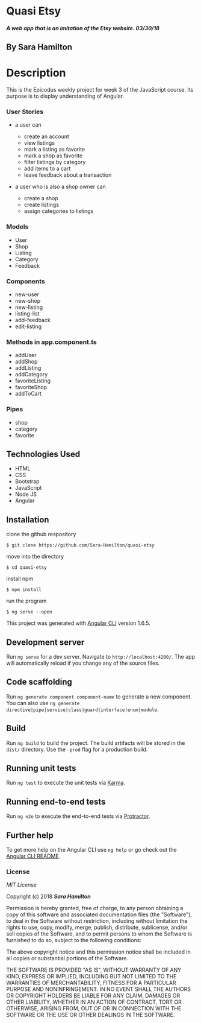 # Quasi Etsy

##### A web app that is an imitation of the Etsy website.  03/30/18

## By Sara Hamilton

# Description
This is the Epicodus weekly project for week 3 of the JavaScript course.  Its purpose is to display understanding of Angular.

### User Stories

* a user can
  * create an account
  * view listings
  * mark a listing as favorite
  * mark a shop as favorite
  * filter listings by category
  * add items to a cart
  * leave feedback about a transaction


* a user who is also a shop owner can
  * create a shop
  * create listings
  * assign categories to listings

### Models
  * User
  * Shop
  * Listing
  * Category
  * Feedback

### Components
  * new-user
  * new-shop
  * new-listing
  * listing-list
  * add-feedback
  * edit-listing

### Methods in app.component.ts
  * addUser
  * addShop
  * addListing
  * addCategory
  * favoriteListing
  * favoriteShop
  * addToCart

### Pipes
  * shop
  * category
  * favorite


## Technologies Used
* HTML
* CSS
* Bootstrap
* JavaScript
* Node JS
* Angular

## Installation

clone the github respository
```
$ git clone https://github.com/Sara-Hamilton/quasi-etsy
```
move into the directory
```
$ cd quasi-etsy
```
install npm
```
$ npm install
```
run the program
```
$ ng serve --open
```

This project was generated with [Angular CLI](https://github.com/angular/angular-cli) version 1.6.5.

## Development server

Run `ng serve` for a dev server. Navigate to `http://localhost:4200/`. The app will automatically reload if you change any of the source files.

## Code scaffolding

Run `ng generate component component-name` to generate a new component. You can also use `ng generate directive|pipe|service|class|guard|interface|enum|module`.

## Build

Run `ng build` to build the project. The build artifacts will be stored in the `dist/` directory. Use the `-prod` flag for a production build.

## Running unit tests

Run `ng test` to execute the unit tests via [Karma](https://karma-runner.github.io).

## Running end-to-end tests

Run `ng e2e` to execute the end-to-end tests via [Protractor](http://www.protractortest.org/).

## Further help

To get more help on the Angular CLI use `ng help` or go check out the [Angular CLI README](https://github.com/angular/angular-cli/blob/master/README.md).

### License

*MIT License*

Copyright (c) 2018 **_Sara Hamilton_**

Permission is hereby granted, free of charge, to any person obtaining a copy
of this software and associated documentation files (the "Software"), to deal
in the Software without restriction, including without limitation the rights
to use, copy, modify, merge, publish, distribute, sublicense, and/or sell
copies of the Software, and to permit persons to whom the Software is
furnished to do so, subject to the following conditions:

The above copyright notice and this permission notice shall be included in all
copies or substantial portions of the Software.

THE SOFTWARE IS PROVIDED "AS IS", WITHOUT WARRANTY OF ANY KIND, EXPRESS OR
IMPLIED, INCLUDING BUT NOT LIMITED TO THE WARRANTIES OF MERCHANTABILITY,
FITNESS FOR A PARTICULAR PURPOSE AND NONINFRINGEMENT. IN NO EVENT SHALL THE
AUTHORS OR COPYRIGHT HOLDERS BE LIABLE FOR ANY CLAIM, DAMAGES OR OTHER
LIABILITY, WHETHER IN AN ACTION OF CONTRACT, TORT OR OTHERWISE, ARISING FROM,
OUT OF OR IN CONNECTION WITH THE SOFTWARE OR THE USE OR OTHER DEALINGS IN THE
SOFTWARE.
